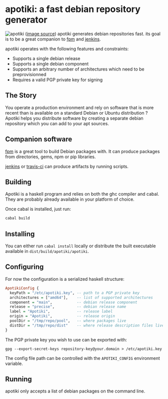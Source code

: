 apotiki: a fast debian repository generator
===========================================

![apotiki](http://i.imgur.com/3Jmupwb.jpg)
([image source](http://commons.wikimedia.org/wiki/File:A_view_of_the_map_repository_at_The_National_Archives.jpg))
apotiki generates debian repositories fast. its goal is
to be a great companion to [fpm](https://github.com/jordansissel/fpm) and
[jenkins](http://jenkins-ci.org).

apotiki operates with the following features and constraints:

* Supports a single debian release
* Supports a single debian component
* Supports an arbitrary number of architectures which need to be preprovisionned
* Requires a valid PGP private key for signing

## The Story

You operate a production environment and rely on software that is more recent than is
available on a standard Debian or Ubuntu distribution ? Apotiki helps you distribute
software by creating a separate debian repository which you can add to your apt sources.

## Companion software

[fpm](https://github.com/jordansissel/fpm) is a great tool to build Debian packages with.
It can produce packages from directories, gems, npm or pip libraries.

[jenkins](http://jenkins-ci.org) or [travis-ci](http://travis-ci.com) can produce artifacts by running
scripts.

## Building

Apotiki is a haskell program and relies on both the ghc compiler and
cabal. They are probably already available in your platform of choice.

Once cabal is installed, just run:

```bash
cabal build
```

## Installing

You can either run `cabal install` locally or distribute the built
executable available in `dist/build/apotiki/apotiki`.

## Configuring

For now the configuration is a serialized haskell structure:

```haskell
ApotikiConfig {
  keyPath = "/etc/apotiki.key", -- path to a PGP private key
  architectures = ["amd64"],    -- list of supported architectures
  component = "main",           -- debian release component
  release = "precise",          -- debian release name
  label = "Apotiki",            -- release label
  origin = "Apotiki",           -- release origin
  poolDir = "/tmp/repo/pool",   -- where packages live
  distDir = "/tmp/repo/dist"    -- where release description files live
}
```
The PGP private key you wish to use can be exported with:

```
gpg --export-secret-keys repository-key@your.domain > /etc/apotiki.key
```

The config file path can be controlled with the `APOTIKI_CONFIG` environment
variable.

## Running

apotiki only accepts a list of debian packages on the command line.

